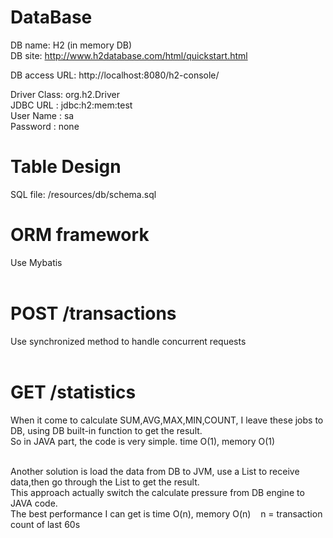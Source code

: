 # DataBase
DB name: H2  (in memory DB)<br>
DB site: http://www.h2database.com/html/quickstart.html<br>

DB access URL: http://localhost:8080/h2-console/<br>

Driver Class: org.h2.Driver<br>
JDBC URL : jdbc:h2:mem:test<br>
User Name : sa<br>
Password : none<br>

# Table Design
SQL file: /resources/db/schema.sql<br>

# ORM framework
Use Mybatis<br><br>

# POST /transactions
Use synchronized method to handle concurrent requests<br><br>

# GET /statistics
When it come to calculate SUM,AVG,MAX,MIN,COUNT, I leave these jobs to DB, using DB built-in function to get the result.<br>
So in JAVA part, the code is very simple. time O(1), memory O(1)<br><br>

Another solution is load the data from DB to JVM, use a List to receive data,then go through the List to get the result.<br>
This approach actually switch the calculate pressure from DB engine to JAVA code.<br>
The best performance I can get is time O(n), memory O(n) &nbsp;&nbsp;  n = transaction count of last 60s



